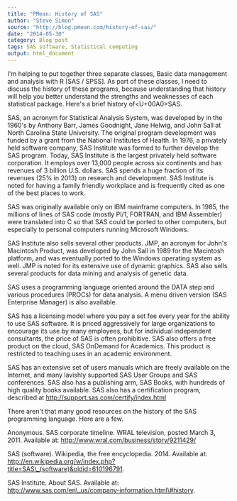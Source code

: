 ```yaml
---
title: "PMean: History of SAS"
author: "Steve Simon"
source: "http://blog.pmean.com/history-of-sas/"
date: "2014-05-30"
category: Blog post
tags: SAS software, Statistical computing
output: html_document
---
```


I'm helping to put together three separate classes, Basic data
management and analysis with R \[SAS / SPSS\]. As part of these classes,
I need to discuss the history of these programs, because understanding
that history will help you better understand the strengths and
weaknesses of each statistical package. Here's a brief history
of<U+00A0>SAS.

<!---More--->

SAS, an acronym for Statistical Analysis System, was developed by in the
1960's by Anthony Barr, James Goodnight, Jane Helwig, and John Sall at
North Carolina State University. The original program development was
funded by a grant from the National Institutes of Health. In 1976, a
privately held software company, SAS Institute was formed to further
develop the SAS program. Today, SAS Institute is the largest privately
held software corporation. It employs over 13,000 people across six
continents and has revenues of 3 billion U.S. dollars. SAS spends a huge
fraction of its revenues (25% in 2013) on research and development. SAS
Institute is noted for having a family friendly workplace and is
frequently cited as one of the best places to work.

SAS was originally available only on IBM mainframe computers. In 1985,
the millions of lines of SAS code (mostly Pl/1, FORTRAN, and IBM
Assembler) were translated into C so that SAS could be ported to other
computers, but especially to personal computers running Microsoft
Windows.

SAS Institute also sells several other products. JMP, an acronym for
John's Macintosh Product, was developed by John Sall in 1989 for the
Macintosh platform, and was eventually ported to the Windows operating
system as well. JMP is noted for its extensive use of dynamic graphics.
SAS also sells several products for data mining and analysis of genetic
data.

SAS uses a programming language oriented around the DATA step and
various procedures (PROCs) for data analysis. A menu driven version (SAS
Enterprise Manager) is also available.

SAS has a licensing model where you pay a set fee every year for the
ability to use SAS software. It is priced aggressively for large
organizations to encourage its use by many employees, but for individual
independent consultants, the price of SAS is often prohibitive. SAS also
offers a free product on the cloud, SAS OnDemand for Academics. This
product is restricted to teaching uses in an academic environment.

SAS has an extensive set of users manuals which are freely available on
the Internet, and many lavishly supported SAS User Groups and SAS
conferences. SAS also has a publishing arm, SAS Books, with hundreds of
high quality books available. SAS also has a certification program,
described at <http://support.sas.com/certify/index.html>

There aren't that many good resources on the history of the SAS
programming language. Here are a few.

Anonymous. SAS corporate timeline. WRAL television, posted March 3,
2011. Available at: http://www.wral.com/business/story/9211429/

SAS (software). Wikipedia, the free encyclopedia. 2014. Available at:
http://en.wikipedia.org/w/index.php?title=SAS\_(software)&oldid=610196791.

SAS Institute. About SAS. Available at:
http://www.sas.com/en\_us/company-information.html\#history.






